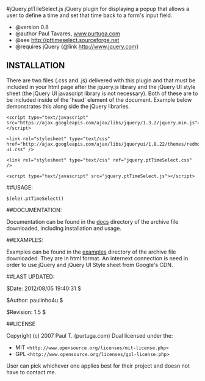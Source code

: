 #jQuery.ptTileSelect.js
jQuery plugin for displaying a popup that allows a user to define a time and set that time back to a form's input field.

 * @version 0.8
 * @author  Paul Tavares, www.purtuga.com
 * @see     http://pttimeselect.sourceforge.net
 * @requires jQuery {@link http://www.jquery.com}

## INSTALLATION
There are two files (.css and .js) delivered with this plugin and that must be included in your html page after the jquery.js library and the jQuery UI style sheet (the jQuery UI javascript library is not necessary). Both of these are to be included inside of the 'head' element of the document. Example below demonstrates this along side the jQuery libraries.

    <script type="text/javascript" src="https://ajax.googleapis.com/ajax/libs/jquery/1.3.2/jquery.min.js"></script>

    <link rel="stylesheet" type="text/css" href="http://ajax.googleapis.com/ajax/libs/jqueryui/1.8.22/themes/redmond/jquery-ui.css" />

    <link rel="stylesheet" type="text/css" ref="jquery.ptTimeSelect.css" />

    <script type="text/javascript" src="jquery.ptTimeSelect.js"></script>


##USAGE:

    $(ele).ptTimeSelect()
    
    
##DOCUMENTATION:

Documentation can be found in the [docs](https://github.com/tiran133/jQuery.ptTimeSelect/tree/master/doc) directory of the archive file downloaded, including installation and usage.
    
        
##EXAMPLES:

Examples can be found in the [examples](https://github.com/tiran133/jQuery.ptTimeSelect/tree/master/example) directory of the archive file downloaded. They are in html format. An internext connection is need in order to use jQuery and jQuery UI Style sheet from Google's CDN.

    
##LAST UPDATED:

$Date: 2012/08/05 19:40:31 $

$Author: paulinho4u $

$Revision: 1.5 $
    
##LICENSE

Copyright (c) 2007 Paul T. (purtuga.com)
Dual licensed under the:

-   MIT `<http://www.opensource.org/licenses/mit-license.php>`
-   GPL `<http://www.opensource.org/licenses/gpl-license.php>`


User can pick whichever one applies best for their project and doesn not have to contact me.
